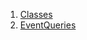 

1. [Classes](file-___home_harshil_Desktop_open-source_palisadoes_talawa_lib_utils_event_queries/#classes)
2. [EventQueries](file-___home_harshil_Desktop_open-source_palisadoes_talawa_lib_utils_event_queries/EventQueries-class.html)
